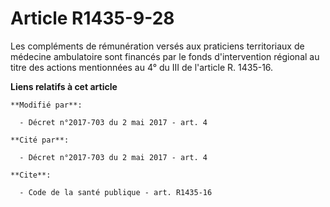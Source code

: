 # Article R1435-9-28

Les compléments de rémunération versés aux praticiens territoriaux de médecine ambulatoire sont financés par le fonds
d'intervention régional au titre des actions mentionnées au 4° du III de l'article R. 1435-16.

**Liens relatifs à cet article**

	**Modifié par**:

	  - Décret n°2017-703 du 2 mai 2017 - art. 4

	**Cité par**:

	  - Décret n°2017-703 du 2 mai 2017 - art. 4

	**Cite**:

	  - Code de la santé publique - art. R1435-16
